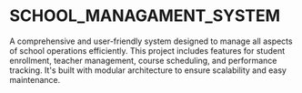 # SCHOOL_MANAGAMENT_SYSTEM

A comprehensive and user-friendly system designed to manage all aspects of school operations efficiently. This project includes features for student enrollment, teacher management, course scheduling, and performance tracking. It's built with modular architecture to ensure scalability and easy maintenance.

